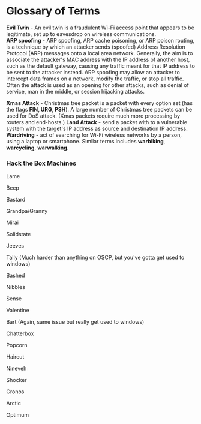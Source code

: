 # Glossary of Terms

**Evil Twin** - An evil twin is a fraudulent Wi-Fi access point that appears to be legitimate, set up to eavesdrop on wireless communications.  
**ARP spoofing** - ARP spoofing, ARP cache poisoning, or ARP poison routing, is a technique by which an attacker sends \(spoofed\) Address Resolution Protocol \(ARP\) messages onto a local area network. Generally, the aim is to associate the attacker's MAC address with the IP address of another host, such as the default gateway, causing any traffic meant for that IP address to be sent to the attacker instead. ARP spoofing may allow an attacker to intercept data frames on a network, modify the traffic, or stop all traffic. Often the attack is used as an opening for other attacks, such as denial of service, man in the middle, or session hijacking attacks.

**Xmas Attack** - Christmas tree packet is a packet with every option set \(has the flags **FIN, URG, PSH**\). A large number of Christmas tree packets can be used for DoS attack. \(Xmas packets require much more processing by routers and end-hosts.\) **Land Attack** - send a packet with to a vulnerable system with the target's IP address as source and destination IP address. **Wardriving** - act of searching for Wi-Fi wireless networks by a person, using a laptop or smartphone. Similar terms includes **warbiking**, **warcycling**, **warwalking**.

### Hack the Box Machines
Lame

Beep

Bastard

Grandpa/Granny

Mirai

Solidstate

Jeeves

Tally (Much harder than anything on OSCP, but you've gotta get used to windows)

Bashed

Nibbles

Sense

Valentine

Bart (Again, same issue but really get used to windows)

Chatterbox

Popcorn

Haircut

Nineveh

Shocker

Cronos

Arctic

Optimum
